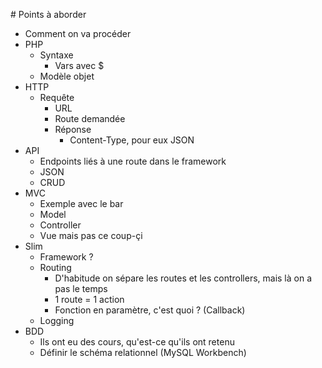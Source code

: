 # Points à aborder

- Comment on va procéder
- PHP
  - Syntaxe
    - Vars avec $
  - Modèle objet
- HTTP 
  - Requête
    - URL
    - Route demandée
    - Réponse
      - Content-Type, pour eux JSON
- API
  - Endpoints liés à une route dans le framework
  - JSON
  - CRUD
- MVC
  - Exemple avec le bar
  - Model
  - Controller
  - Vue mais pas ce coup-çi
- Slim
  - Framework ?
  - Routing
    - D'habitude on sépare les routes et les controllers, mais là on a pas le temps
    - 1 route = 1 action
    - Fonction en paramètre, c'est quoi ? (Callback)
  - Logging
- BDD
  - Ils ont eu des cours, qu'est-ce qu'ils ont retenu
  - Définir le schéma relationnel (MySQL Workbench)